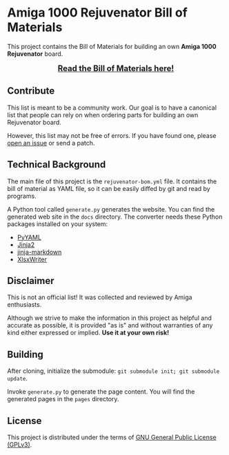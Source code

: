 # Amiga 1000 Rejuvenator Bill of Materials

This project contains the Bill of Materials for building an own **Amiga 1000 Rejuvenator** board.

<div style="text-align:center;font-size:130%;font-weight:bold">
<a href="https://shred.codeberg.page/rejuvenator-bom/">Read the Bill of Materials here!</a>
</div>

## Contribute

This list is meant to be a community work. Our goal is to have a canonical list that people can rely on when ordering parts for building an own Rejuvenator board.

However, this list may not be free of errors. If you have found one, please [open an issue](https://codeberg.org/shred/rejuvenator-bom/issues) or send a patch.

## Technical Background

The main file of this project is the `rejuvenator-bom.yml` file. It contains the bill of material as YAML file, so it can be easily diffed by git and read by programs.

A Python tool called `generate.py` generates the website. You can find the generated web site in the `docs` directory. The converter needs these Python packages installed on your system:

* [PyYAML](https://pypi.org/project/PyYAML/)
* [Jinja2](https://pypi.org/project/Jinja2/)
* [jinja-markdown](https://pypi.org/project/jinja-markdown/)
* [XlsxWriter](https://pypi.org/project/XlsxWriter/)

## Disclaimer

This is not an official list! It was collected and reviewed by Amiga enthusiasts.

Although we strive to make the information in this project as helpful and accurate as possible, it is provided "as is" and without warranties of any kind either expressed or implied. **Use it at your own risk!**

## Building

After cloning, initialize the submodule: `git submodule init; git submodule update`.

Invoke `generate.py` to generate the page content. You will find the generated pages in the `pages` directory.

## License

This project is distributed under the terms of [GNU General Public License (GPLv3)](https://www.gnu.org/licenses/gpl-3.0.en.html#content).
